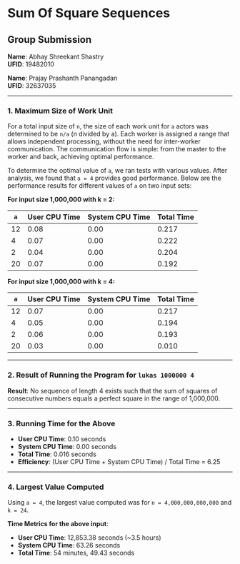 # Sum Of Square Sequences

## Group Submission

**Name**: Abhay Shreekant Shastry  
**UFID**: 19482010  

**Name**: Prajay Prashanth Panangadan  
**UFID**: 32637035  

---

### 1. Maximum Size of Work Unit

For a total input size of `n`, the size of each work unit for `a` actors was determined to be `n/a` (n divided by a). Each worker is assigned a range that allows independent processing, without the need for inter-worker communication. The communication flow is simple: from the master to the worker and back, achieving optimal performance.

To determine the optimal value of `a`, we ran tests with various values. After analysis, we found that `a = 4` provides good performance. Below are the performance results for different values of `a` on two input sets:

**For input size 1,000,000 with k = 2:**

| `a` | User CPU Time | System CPU Time | Total Time |
|-----|---------------|-----------------|------------|
| 12  | 0.08          | 0.00            | 0.217      |
| 4   | 0.07          | 0.00            | 0.222      |
| 2   | 0.04          | 0.00            | 0.204      |
| 20  | 0.07          | 0.00            | 0.192      |

**For input size 1,000,000 with k = 4:**

| `a` | User CPU Time | System CPU Time | Total Time |
|-----|---------------|-----------------|------------|
| 12  | 0.07          | 0.00            | 0.217      |
| 4   | 0.05          | 0.00            | 0.194      |
| 2   | 0.06          | 0.00            | 0.193      |
| 20  | 0.03          | 0.00            | 0.010      |

---

### 2. Result of Running the Program for `lukas 1000000 4`

**Result**: No sequence of length 4 exists such that the sum of squares of consecutive numbers equals a perfect square in the range of 1,000,000.

---

### 3. Running Time for the Above

- **User CPU Time**: 0.10 seconds  
- **System CPU Time**: 0.00 seconds  
- **Total Time**: 0.016 seconds  
- **Efficiency**: (User CPU Time + System CPU Time) / Total Time = 6.25  

---

### 4. Largest Value Computed

Using `a = 4`, the largest value computed was for `n = 4,000,000,000,000` and `k = 24`.

**Time Metrics for the above input**:
- **User CPU Time**: 12,853.38 seconds (~3.5 hours)
- **System CPU Time**: 63.26 seconds  
- **Total Time**: 54 minutes, 49.43 seconds  